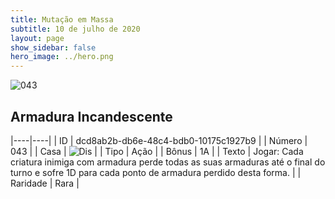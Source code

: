 ```yaml
---
title: Mutação em Massa
subtitle: 10 de julho de 2020
layout: page
show_sidebar: false
hero_image: ../hero.png
---
```


![043](https://cdn.keyforgegame.com/media/card_front/pt/479_043_QXV6993G25X7_pt.png)

## Armadura Incandescente

|----|----|
| ID | dcd8ab2b-db6e-48c4-bdb0-10175c1927b9 |
| Número | 043 |
| Casa | ![Dis](https://archonarcana.com/images/thumb/e/e8/Dis.png/22px-Dis.png "Dis") |
| Tipo | Ação |
| Bônus | 1A |
| Texto | Jogar: Cada criatura inimiga com armadura perde todas as suas armaduras até o final do turno e sofre 1D para cada ponto de armadura perdido desta forma. |
| Raridade | Rara |

